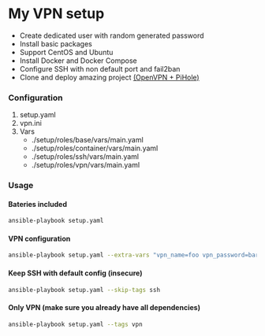 # My VPN setup

- Create dedicated user with random generated password
- Install basic packages
- Support CentOS and Ubuntu
- Install Docker and Docker Compose
- Configure SSH with non default port and fail2ban
- Clone and deploy amazing project [(OpenVPN + PiHole)](https://github.com/Simonwep/openvpn-pihole)

### Configuration
1. setup.yaml
2. vpn.ini
3. Vars
   * ./setup/roles/base/vars/main.yaml
   * ./setup/roles/container/vars/main.yaml
   * ./setup/roles/ssh/vars/main.yaml
   * ./setup/roles/vpn/vars/main.yaml

### Usage

#### Bateries included

```bash
ansible-playbook setup.yaml
```

#### VPN configuration

```bash
ansible-playbook setup.yaml --extra-vars "vpn_name=foo vpn_password=bar"
```

#### Keep SSH with default config (insecure)

```bash
ansible-playbook setup.yaml --skip-tags ssh
```

#### Only VPN (make sure you already have all dependencies)

```bash
ansible-playbook setup.yaml --tags vpn
```